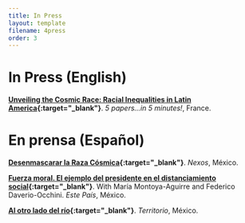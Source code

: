```yaml
---
title: In Press
layout: template
filename: 4press
order: 3
--- 
```


# In Press (English)

**[Unveiling the Cosmic Race: Racial Inequalities in Latin America](){:target="_blank"}**. *5 papers...in 5 minutes!*, France.

# En prensa (Español)

**[Desenmascarar la Raza Cósmica](https://economia.nexos.com.mx/desenmascarar-la-raza-cosmica/){:target="_blank"}**. *Nexos*, México.

**[Fuerza moral. El ejemplo del presidente en el distanciamiento social](https://estepais.com/tendencias_y_opiniones/fuerza-moral-el-ejemplo-del-presidente-en-el-distanciamiento-social/){:target="_blank"}**. With María Montoya-Aguirre and Federico Daverio-Occhini. *Este País*, México.

**[Al otro lado del río](https://www.territorio.mx/al-otro-lado-del-rio/){:target="_blank"}**. *Territorio*, México.
